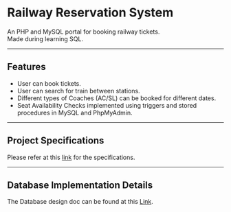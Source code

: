 # Railway Reservation System
An PHP and MySQL portal for booking railway tickets.
<br /> Made during learning SQL.

---

## Features
+ User can book tickets.
+ User can search for train between stations.
+ Different types of Coaches (AC/SL) can be booked for different dates.
+ Seat Availability Checks implemented using triggers and stored procedures in MySQL and PhpMyAdmin.

---

## Project Specifications

Please refer at this [link](https://github.com/chandani9424/Railway_SQL/blob/main/Project%20Specification.pdf) for the specifications.

---

## Database Implementation Details

The Database design doc can be found at this [Link](https://github.com/chandani9424/Railway_SQL/blob/main/Project_Implementation_details.pdf).
